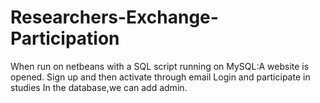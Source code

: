 # Researchers-Exchange-Participation
When run on netbeans with a SQL script running on MySQL:A website is opened.
Sign up and then activate through email
Login and participate in studies
In the database,we can add admin.

